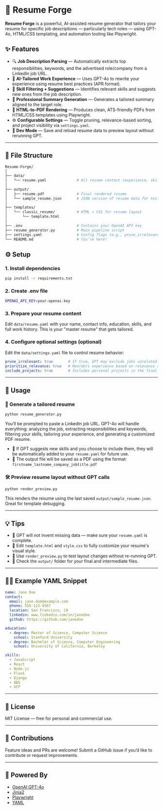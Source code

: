# 🧠 Resume Forge

**Resume Forge** is a powerful, AI-assisted resume generator that tailors your resume for specific job descriptions — particularly tech roles — using GPT-4o, HTML/CSS templating, and automation tooling like Playwright.

## ✨ Features

- 🔍 **Job Description Parsing** — Automatically extracts top responsibilities, keywords, and the advertised role/company from a LinkedIn job URL.
- 🧠 **AI-Tailored Work Experience** — Uses GPT-4o to rewrite your experience using resume best practices (APR format).
- 🧰 **Skill Filtering + Suggestions** — Identifies relevant skills and suggests new ones from the job description.
- 📝 **Professional Summary Generation** — Generates a tailored summary aligned to the target role.
- 🎨 **HTML-to-PDF Rendering** — Produces clean, ATS-friendly PDFs from HTML/CSS templates using Playwright.
- ⚙️ **Configurable Settings** — Toggle pruning, relevance-based sorting, and project visibility via `settings.yaml`.
- 🧪 **Dev Mode** — Save and reload resume data to preview layout without rerunning GPT.

---

## 📁 File Structure
```bash
Resume-Forge/
│
├── data/
│   └── resume.yaml              # All resume content (experience, skills, education, contact info)
│
├── output/
│   ├── resume.pdf               # Final rendered resume
│   └── sample_resume.json       # JSON version of resume data for testing
│
├── templates/
│   └── classic_resume/          # HTML + CSS for resume layout
│       └── template.html
│
├── .env                         # Contains your OpenAI API key
├── resume_generator.py          # Main pipeline script
├── settings.yaml                # Config flags (e.g., prune_irrelevant, prioritize_relevance)
└── README.md                    # You’re here!
```

## ⚙️ Setup

### 1. Install dependencies

```bash
pip install -r requirements.txt
```

### 2. Create .env file
```bash
OPENAI_API_KEY=your-openai-key
```

### 3. Prepare your resume content
Edit `data/resume.yaml` with your name, contact info, education, skills, and full work history. This is your "master resume" that gets tailored.

### 4. Configure optional settings (optional)

Edit the `data/settings.yaml` file to control resume behavior:

```yaml
prune_irrelevant: true       # If true, GPT may exclude jobs unrelated to the role (while keeping at least 3)
prioritize_relevance: true   # Reorders experience based on relevance rather than strict chronology
include_projects: true       # Includes personal projects in the final resume if available
```

---

## 🚀 Usage

### 🔄 Generate a tailored resume

```bash
python resume_generator.py
```

You’ll be prompted to paste a LinkedIn job URL. GPT-4o will handle everything: analyzing the job, extracting responsibilities and keywords, filtering your skills, tailoring your experience, and generating a customized PDF resume.

- 📌 If GPT suggests new skills and you choose to include them, they will be automatically added to your `resume.yaml` for future use.
- 📄 The output file will be saved as a PDF using the format: `firstname_lastname_company_jobtitle.pdf`

### 🛠 Preview resume layout without GPT calls

```bash
python render_preview.py
```

This renders the resume using the last saved `output/sample_resume.json`. Great for template debugging.

---

## 💡 Tips

- 🧠 GPT will not invent missing data — make sure your `resume.yaml` is complete.
- 🎨 Edit `template.html` and `style.css` to fully customize your resume's visual style.
- 🔁 Use `render_preview.py` to test layout changes without re-running GPT.
- 📂 Check the `output/` folder for your final and intermediate files.

---

## 🧑‍💻 Example YAML Snippet

```yaml
name: Jane Doe
contact:
  email: jane.doe@example.com
  phone: 555-123-4567
  location: San Francisco, CA
  linkedin: www.linkedin.com/in/janedoe
  github: https://github.com/janedoe

education:
  - degree: Master of Science, Computer Science
    school: Stanford University
  - degree: Bachelor of Science, Computer Engineering
    school: University of California, Berkeley

skills:
  - JavaScript
  - React
  - Node.js
  - Flask
  - Django
  - AWS
  - GCP
```

---

## 📄 License

MIT License — free for personal and commercial use.

---

## 🤝 Contributions

Feature ideas and PRs are welcome! Submit a GitHub issue if you’d like to contribute or request improvements.

---

## 🧠 Powered By

- [OpenAI GPT-4o](https://openai.com/)
- [Jinja2](https://jinja.palletsprojects.com/)
- [Playwright](https://playwright.dev/)
- [YAML](https://yaml.org/)